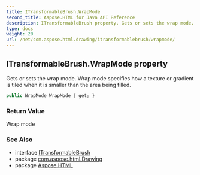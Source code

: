 ```yaml
---
title: ITransformableBrush.WrapMode
second_title: Aspose.HTML for Java API Reference
description: ITransformableBrush property. Gets or sets the wrap mode. Wrap mode specifies how a texture or gradient is tiled when it is smaller than the area being filled
type: docs
weight: 20
url: /net/com.aspose.html.drawing/itransformablebrush/wrapmode/
---
```

## ITransformableBrush.WrapMode property

Gets or sets the wrap mode. Wrap mode specifies how a texture or gradient is tiled when it is smaller than the area being filled.

```java
public WrapMode WrapMode { get; }
```

### Return Value

Wrap mode

### See Also

* interface [ITransformableBrush](../)
* package [com.aspose.html.Drawing](../../itransformablebrush/)
* package [Aspose.HTML](../../../)
